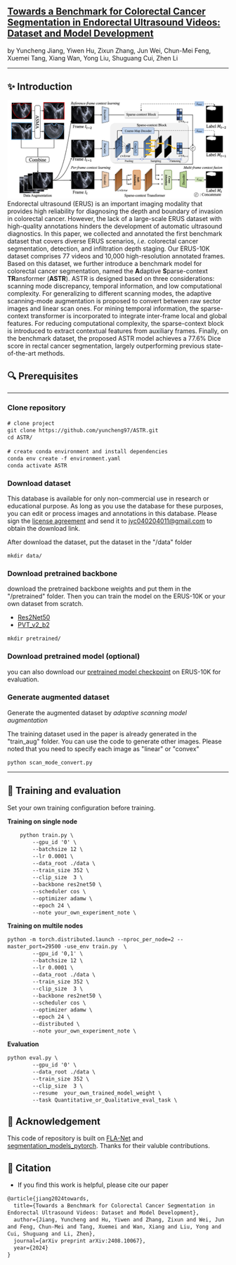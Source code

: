 ## [Towards a Benchmark for Colorectal Cancer Segmentation in Endorectal Ultrasound Videos: Dataset and Model Development](https://arxiv.org/abs/2408.10067)
by Yuncheng Jiang, Yiwen Hu, Zixun Zhang, Jun Wei, Chun-Mei Feng, Xuemei Tang, Xiang Wan, Yong Liu, Shuguang Cui, Zhen Li

---

## :sparkles: Introduction
![framework](./figs/framework.png) 
Endorectal ultrasound (ERUS) is an important imaging modality that provides high reliability for diagnosing the depth and boundary of invasion in colorectal cancer. However, the lack of a large-scale ERUS dataset with high-quality annotations hinders the development of automatic ultrasound diagnostics. In this paper, we collected and annotated the first benchmark dataset that covers diverse ERUS scenarios, *i.e.* colorectal cancer segmentation, detection, and infiltration depth staging. Our ERUS-10K dataset comprises 77 videos and 10,000 high-resolution annotated frames. Based on this dataset, we further introduce a benchmark model for colorectal cancer segmentation, named the **A**daptive **S**parse-context **TR**ansformer (**ASTR**). ASTR is designed based on three considerations: scanning mode discrepancy, temporal information, and low computational complexity. For generalizing to different scanning modes, the adaptive scanning-mode augmentation is proposed to convert between raw sector images and linear scan ones. For mining temporal information, the sparse-context transformer is incorporated to integrate inter-frame local and global features. For reducing computational complexity, the sparse-context block is introduced to extract contextual features from auxiliary frames. Finally, on the benchmark dataset, the proposed ASTR model achieves a 77.6% Dice score in rectal cancer segmentation, largely outperforming previous state-of-the-art methods. 

## :mag: Prerequisites
---
### Clone repository

```shell
# clone project
git clone https://github.com/yuncheng97/ASTR.git
cd ASTR/

# create conda environment and install dependencies
conda env create -f environment.yaml
conda activate ASTR
```

### Download dataset
This database is available for only non-commercial use in research or educational purpose. As long as you use the database for these purposes, you can edit or process images and annotations in this database. Please sign the [license agreement](figs/ERUS-License.pdf) and send it to jyc040204011@gmail.com to obtain the download link.

After download the dataset, put the dataset in the "/data" folder


```shell
mkdir data/
```

### Download pretrained backbone

download the pretrained backbone weights and put them in the "/pretrained" folder. Then you can train the model on the ERUS-10K or your own dataset from scratch.
- [Res2Net50](https://drive.google.com/file/d/1RzSdIGhM6kR7yJQWHWy8ed7WNhGrt-m3/view?usp=sharing)
- [PVT_v2_b2](https://drive.google.com/file/d/1I8uPAEzKuI311V_HJpQ7Ppf-LDgi7K_O/view?usp=sharing)

```shell
mkdir pretrained/
```

### Download pretrained model (optional)

you can also download our [pretrained model checkpoint](https://drive.google.com/file/d/1hM7vZuKroNqbO0gaZiQVAP4xcSLXTjHW/view?usp=sharing) on ERUS-10K for evaluation.


### Generate augmented dataset
Generate the augmented dataset by *adaptive scanning model augmentation*

The training dataset used in the paper is already generated in the "train_aug" folder. You can use the code to generate other images. Please noted that you need to specify each image as "linear" or "convex"

```shell
python scan_mode_convert.py
```
---


## :rocket: Training and evaluation
Set your own training configuration before training.

**Training on single node**
```shell
    python train.py \
        --gpu_id '0' \
        --batchsize 12 \
        --lr 0.0001 \
        --data_root ./data \
        --train_size 352 \
        --clip_size  3 \
        --backbone res2net50 \
        --scheduler cos \
        --optimizer adamw \
        --epoch 24 \
        --note your_own_experiment_note \
```

**Training on multile nodes**
```shell
python -m torch.distributed.launch --nproc_per_node=2 --master_port=29500 -use_env train.py  \
        --gpu_id '0,1' \
        --batchsize 12 \
        --lr 0.0001 \
        --data_root ./data \
        --train_size 352 \
        --clip_size  3 \
        --backbone res2net50 \
        --scheduler cos \
        --optimizer adamw \
        --epoch 24 \
        --distributed \
        --note your_own_experiment_note \
```


**Evaluation**
```shell
python eval.py \
        --gpu_id '0' \
        --data_root ./data \
        --train_size 352 \
        --clip_size  3 \
        --resume  your_own_trained_model_weight \
        --task Quantitative_or_Qualitative_eval_task \
```

## :pray: Acknowledgement
This code of repository is built on [FLA-Net](https://github.com/jhl-Det/FLA-Net) and [segmentation_models_pytorch](https://github.com/qubvel-org/segmentation_models.pytorch). Thanks for their valuble contributions.

## :book: Citation
- If you find this work is helpful, please cite our paper
```
@article{jiang2024towards,
  title={Towards a Benchmark for Colorectal Cancer Segmentation in Endorectal Ultrasound Videos: Dataset and Model Development},
  author={Jiang, Yuncheng and Hu, Yiwen and Zhang, Zixun and Wei, Jun and Feng, Chun-Mei and Tang, Xuemei and Wan, Xiang and Liu, Yong and Cui, Shuguang and Li, Zhen},
  journal={arXiv preprint arXiv:2408.10067},
  year={2024}
}
```


